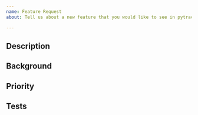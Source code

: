 ```yaml
---
name: Feature Request
about: Tell us about a new feature that you would like to see in pytracer

---
```


## Description

<!-- Add a short description of the feature. This might
include same input and output. -->

## Background

<!-- Add any additional background for the
feature, for example: user scenarios, or the value of the feature. -->

## Priority

<!-- If this is important for a particular public, state that here.
     If this is blocking some important activity let us know what activity it blocks.
	 If you are asking about a release because you are packing for a distribution like Ubuntu or Fedora, BlackArch, say so. I generally make releases otherwise on whim or when I have a need, such as I am giving a talk. If you sponsor, the project your release request has greater importance.

	 Otherwise, we'll assume whatever is wrong or needed has the lowest priority in addressing.

-->

## Tests
<!-- _This section is optional._

Add text with suggestions on how to test the feature,
if it is not obvious.
-->
